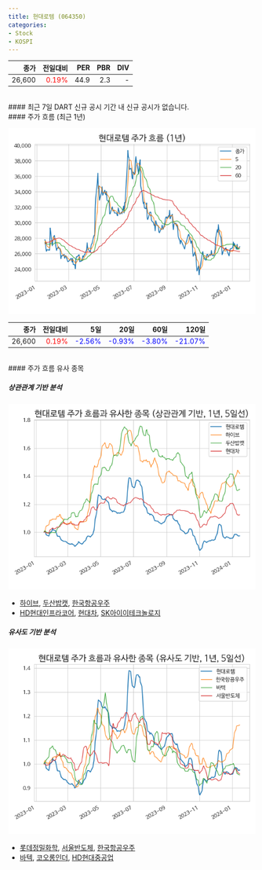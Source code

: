 ```yaml
---
title: 현대로템 (064350)
categories:
- Stock
- KOSPI
---
```


|종가|전일대비|PER|PBR|DIV|
|---:|-------:|--:|--:|--:|
|26,600|<span style="color: red">0.19%</span>|44.9|2.3|-|

<!-- more -->

<br>
#### 최근 7일 DART 신규 공시
기간 내 신규 공시가 없습니다.

<br>
#### 주가 흐름 (최근 1년)

![064350](/assets/images/stock/064350.png)

|종가|전일대비|5일|20일|60일|120일|
|---:|-------:|--:|---:|---:|----:|
|26,600|<span style="color: red">0.19%</span>|<span style="color: blue">-2.56%</span>|<span style="color: blue">-0.93%</span>|<span style="color: blue">-3.80%</span>|<span style="color: blue">-21.07%</span>|

<br>
#### 주가 흐름 유사 종목

##### 상관관계 기반 분석

![064350](/assets/images/stock/064350_corr.png)
- [하이브](/352820/), [두산밥캣](/241560/), [한국항공우주](/047810/)
- [HD현대인프라코어](/042670/), [현대차](/005380/), [SK아이이테크놀로지](/361610/)

##### 유사도 기반 분석

![064350](/assets/images/stock/064350_sim.png)
- [롯데정밀화학](/004000/), [서울반도체](/046890/), [한국항공우주](/047810/)
- [바텍](/043150/), [코오롱인더](/120110/), [HD현대중공업](/329180/)